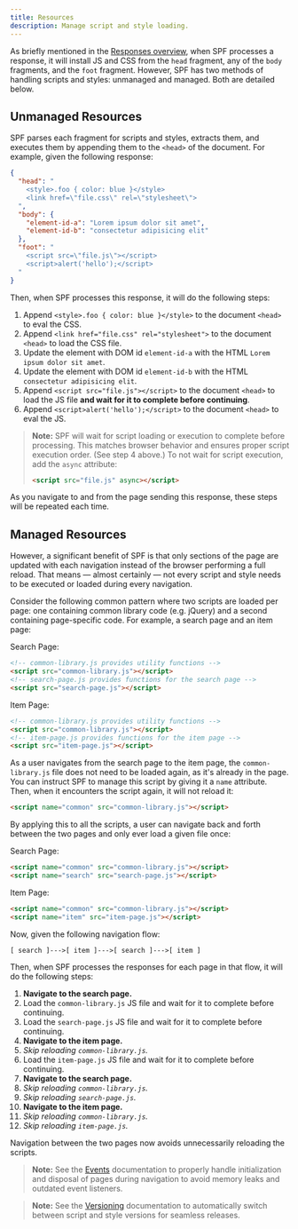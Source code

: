 ```yaml
---
title: Resources
description: Manage script and style loading.
---
```



As briefly mentioned in the [Responses overview][responses],
when SPF processes a response, it will install JS and CSS from
the `head` fragment, any of the `body` fragments, and the `foot`
fragment.  However, SPF has two methods of handling scripts and
styles: unmanaged and managed.  Both are detailed below.


## Unmanaged Resources

SPF parses each fragment for scripts and styles, extracts them,
and executes them by appending them to the `<head>` of the
document.  For example, given the following response:

```json
{
  "head": "
    <style>.foo { color: blue }</style>
    <link href=\"file.css\" rel=\"stylesheet\">
  ",
  "body": {
    "element-id-a": "Lorem ipsum dolor sit amet",
    "element-id-b": "consectetur adipisicing elit"
  },
  "foot": "
    <script src=\"file.js\"></script>
    <script>alert('hello');</script>
  "
}
```

Then, when SPF processes this response, it will do the following
steps:

1.  Append `<style>.foo { color: blue }</style>` to the document
    `<head>` to eval the CSS.
2.  Append `<link href="file.css" rel="stylesheet">` to the
    document `<head>` to load the CSS file.
3.  Update the element with DOM id `element-id-a` with the HTML
    `Lorem ipsum dolor sit amet`.
4.  Update the element with DOM id `element-id-b` with the HTML
    `consectetur adipisicing elit`.
5.  Append `<script src="file.js"></script>` to the document
    `<head>` to load the JS file **and wait for it to complete
    before continuing**.
6.  Append `<script>alert('hello');</script>` to the document
    `<head>` to eval the JS.

> **Note:** SPF will wait for script loading or execution to
> complete before processing.  This matches browser behavior and
> ensures proper script execution order.  (See step 4 above.)
> To not wait for script execution, add the `async` attribute:
>
> ```html
> <script src="file.js" async></script>
> ```

As you navigate to and from the page sending this response,
these steps will be repeated each time.


## Managed Resources

However, a significant benefit of SPF is that only sections of
the page are updated with each navigation instead of the browser
performing a full reload.  That means — almost certainly — not
every script and style needs to be executed or loaded during
every navigation.

Consider the following common pattern where two scripts are
loaded per page: one containing common library code (e.g.
jQuery) and a second containing page-specific code.   For
example, a search page and an item page:

Search Page:

```html
<!-- common-library.js provides utility functions -->
<script src="common-library.js"></script>
<!-- search-page.js provides functions for the search page -->
<script src="search-page.js"></script>
```

Item Page:

```html
<!-- common-library.js provides utility functions -->
<script src="common-library.js"></script>
<!-- item-page.js provides functions for the item page -->
<script src="item-page.js"></script>
```

As a user navigates from the search page to the item page, the
`common-library.js` file does not need to be loaded again, as
it's already in the page.  You can instruct SPF to manage this
script by giving it a `name` attribute.  Then, when it
encounters the script again, it will not reload it:

```html
<script name="common" src="common-library.js"></script>
```

By applying this to all the scripts, a user can navigate back
and forth between the two pages and only ever load a given file
once:

Search Page:

```html
<script name="common" src="common-library.js"></script>
<script name="search" src="search-page.js"></script>
```

Item Page:

```html
<script name="common" src="common-library.js"></script>
<script name="item" src="item-page.js"></script>
```

Now, given the following navigation flow:

    [ search ]--->[ item ]--->[ search ]--->[ item ]

Then, when SPF processes the responses for each page in that
flow, it will do the following steps:

1.  **Navigate to the search page.**
2.  Load the `common-library.js` JS file and wait for it to
    complete before continuing.
3.  Load the `search-page.js` JS file and wait for it to
    complete before continuing.
4.  **Navigate to the item page.**
5.  _Skip reloading `common-library.js`._
6.  Load the `item-page.js` JS file and wait for it to complete
    before continuing.
7.  **Navigate to the search page.**
8.  _Skip reloading `common-library.js`._
9.  _Skip reloading `search-page.js`._
10. **Navigate to the item page.**
11. _Skip reloading `common-library.js`._
12. _Skip reloading `item-page.js`._

Navigation between the two pages now avoids unnecessarily
reloading the scripts.

> **Note:** See the [Events][events] documentation to properly
> handle initialization and disposal of pages during navigation
> to avoid memory leaks and outdated event listeners.

> **Note:** See the [Versioning][versioning] documentation to
> automatically switch between script and style versions for seamless
> releases.



[responses]: ../responses/
[events]: ../events/
[versioning]: ../versioning/
